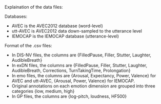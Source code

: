 Explaination of the data files:

Databases:

* AVEC is the AVEC2012 database (word-level)
* utt-AVEC is AVEC2012 data down-sampled to the utterance level
* IEMOCAP is the IEMOCAP database (utterance-level)

Format of the .csv files:

* In DIS-NV files, the columns are {FilledPause, Filler, Stutter, Laughter, AudibleBreath}
* In exDN files, the columns are {FilledPause, Filler, Stutter, Laughter, AudibleBreath, Corrections, TurnTakingTime, Prolongation}
* In emo files, the columns are {Arousal, Expectancy, Power, Valence} for AVEC and utt-AVEC, {Arousal, Power, Valence} for IEMOCAP.
* Original annotations on each emotion dimension are grouped into three categories {low, medium, high}
* In GP files, the columns are {log-pitch, loudness, HF500}
